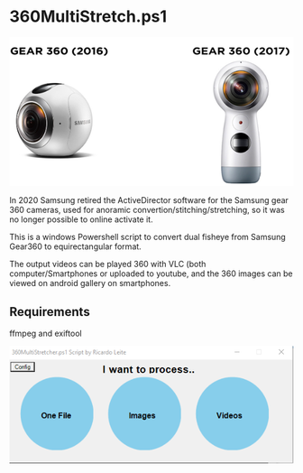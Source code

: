 # 360MultiStretch.ps1

![](gear360.png)

In 2020 Samsung retired the ActiveDirector software for the Samsung gear 360 cameras,
used for anoramic convertion/stitching/stretching, so it was no longer possible to online activate it.


This is a windows Powershell script to convert dual fisheye from Samsung Gear360 to equirectangular format. 

The output videos can be played 360 with VLC (both computer/Smartphones or uploaded to youtube, and the 360 images can be viewed on android gallery on smartphones.

## Requirements

ffmpeg and exiftool

![](screenshot.png)
